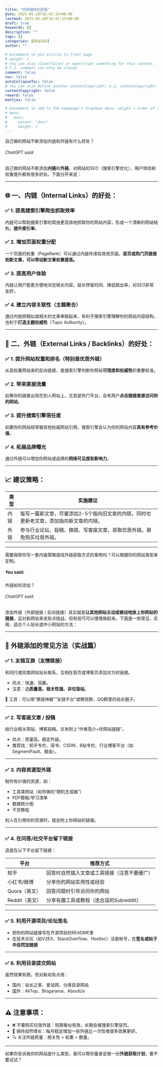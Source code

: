 ```yaml
---
title: "内外链优化好处"
date: 2025-05-28T16:43:32+08:00
lastmod: 2025-05-28T16:43:32+08:00
draft: true
keywords: []
description: ""
tags: []
categories: [网站SEO]
author: ""

# Uncomment to pin article to front page
# weight: 1
# You can also close(false) or open(true) something for this content.
# P.S. comment can only be closed
comment: false
toc: false
autoCollapseToc: false
# You can also define another contentCopyright. e.g. contentCopyright: "This is another copyright."
contentCopyright: false
reward: false
mathjax: false

# Uncomment to add to the homepage's dropdown menu; weight = order of article
# menu:
#   main:
#     parent: "docs"
#     weight: 1
---
```


<!--more-->

自己做的网站不断添加内链和外链有什么好处？



###### ChatGPT said:

自己做的网站不断添加**内链**和**外链**，对网站的SEO（搜索引擎优化）、用户体验和权重提升都有很多好处。下面分开来说：

------

## 🌐 一、内链（Internal Links）的好处：

### ✅ 1. 提高搜索引擎爬虫抓取效率

内链可以帮助搜索引擎的爬虫更高效地抓取你的网站内容，形成一个清晰的网站结构，**提升索引率**。

### ✅ 2. 增加页面权重分配

一个页面的权重（PageRank）可以通过内链传递给其他页面。**首页或热门页链接到新文章，可以带动新文章权重提高。**

### ✅ 3. 提高用户体验

内链让用户能更方便地浏览相关内容，延长停留时间、降低跳出率，对SEO非常友好。

### ✅ 4. 建立内容关联性（主题聚合）

通过内链把相似或相关的文章串联起来，有利于搜索引擎理解你的网站内容结构，也利于**打造主题权威性**（Topic Authority）。

------

## 🔗 二、外链（External Links / Backlinks）的好处：

### ✅ 1. 提升网站权重和排名（特别是优质外链）

从高权重网站来的反向链接，是搜索引擎判断你网站**可信度和权威性**的重要标准。

### ✅ 2. 带来直接流量

如果你的链接出现在别人网站上，尤其是热门平台，会有用户**点击链接直接访问你的网站**。

### ✅ 3. 提升搜索引擎信任度

如果你的网站经常被其他权威网站引用，搜索引擎会认为你的网站内容**具有参考价值**。

### ✅ 4. 拓展品牌曝光

通过外链可以增加你网站或品牌的**网络可见度和影响力**。

------

## 📈 建议策略：

| 类型 | 实施建议                                                     |
| ---- | ------------------------------------------------------------ |
| 内链 | 每写一篇新文章，尽量添加2-5个指向旧文章的内链，同时也更新老文章，添加指向新文章的内链。 |
| 外链 | 参与行业论坛、投稿、换链、写客座文章，获取优质外链。避免购买垃圾外链。 |



------

需要我帮你写一套内链策略或找外链获取方式的案例吗？可以根据你的网站类型来定制。



##### You said:

外链如何添加？



###### ChatGPT said:

添加外链（外部链接 / 反向链接）其实就是**让其他网站主动或被动地放上你网站的链接**。这对新网站来说有点挑战，但有技巧可以慢慢做起来。下面是一些常见、实用、适合个人站长或中小网站的方法：

------

## 🚀 外链添加的常见方法（实战篇）

### ✅ 1. **友链互换（友情链接）**

和同行或同类网站站长联系，互相在首页或博客页添加对方的链接。

- 优点：快速、双赢。
- 注意：选**质量高、相关性强、非垃圾站**。

📌 工具：可以用“换链神器”“友链平台”或微信群、QQ群里的站长圈子。

------

### ✅ 2. **写客座文章 / 投稿**

给行业相关网站、博客投稿，文末附上“作者简介+你网站链接”。

- 优点：质量高，稳定外链。
- 推荐找：知乎专栏、简书、CSDN、B站专栏、行业博客平台（如SegmentFault、掘金）。

------

### ✅ 3. **内容资源型外链**

制作有价值的资源，如：

- 工具类网站（如你做的“随机生成器”）
- PDF模板/学习清单
- 数据统计图
- 干货教程

别人在引用你的资源时，就会附上你网站的链接。

------

### ✅ 4. **在问答/社交平台留下链接**

适度在以下平台留下链接：

| 平台           | 推荐方式                                     |
| -------------- | -------------------------------------------- |
| 知乎           | 回答时自然插入文章或工具链接（注意不要硬广） |
| 小红书/微博    | 分享你的网站实用性或经验                     |
| Quora（英文）  | 回答问题时引导访问你的网站                   |
| Reddit（英文） | 分享有趣工具或教程（选合适的Subreddit）      |



------

### ✅ 5. **利用开源项目/论坛签名**

- 把你的网站链接写在开源项目的README里
- 在技术论坛（如V2EX、StackOverflow、Hostloc）注册账号，在**签名或帖子中自然加链接**

------

### ✅ 6. **利用目录提交网站**

虽然效果有限，但对新站有点用：

- 国内：站长之家、爱站网、分类目录网站
- 国外：AllTop、Blogarama、AboutUs

------

## ⚠️ 注意事项：

- ❌ 不要购买垃圾外链：短期看似有效，长期会被搜索引擎惩罚。
- 🔁 保持自然增长：每月稳定增加一些外链比一次性堆很多效果更好。
- 🔍 关注外链质量：相关性 > 权重 > 数量。

------

如果你告诉我你的网站是什么类型，我可以帮你量身定做一份**外链获取计划**，要不要试试？
